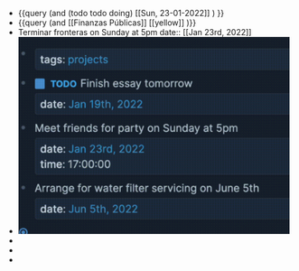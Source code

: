 - {{query (and (todo todo doing) [[Sun, 23-01-2022]] ) }}
- {{query (and [[Finanzas Públicas]] [[yellow]] )}}
- Terminar fronteras on Sunday at 5pm
  date:: [[Jan 23rd, 2022]]
- ![image.png](../assets/image_1642943904681_0.png)
-
-
-